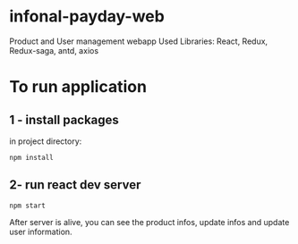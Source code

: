 # infonal-payday-web

Product and User management webapp
Used Libraries: React, Redux, Redux-saga, antd, axios


# To run application

## 1 - install packages

in project directory:

```
npm install
```

## 2- run react dev server

```
npm start
```

After server is alive, you can see the product infos, update infos and update user information.
